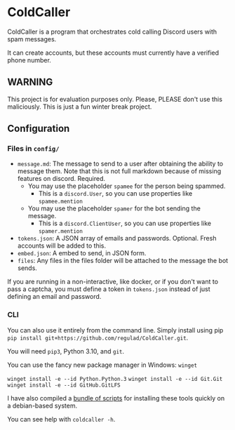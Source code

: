 # ColdCaller

ColdCaller is a program that orchestrates cold calling Discord users with spam messages.

It can create accounts, but these accounts must currently have a verified phone number.

## WARNING

This project is for evaluation purposes only. Please, PLEASE don't use this maliciously. This is just a fun winter break
project.

## Configuration

### Files in `config/`

* `message.md`: The message to send to a user after obtaining the ability to message them. Note that this is not full
  markdown because of missing features on discord. Required.
    * You may use the placeholder `spamee` for the person being spammed.
        * This is a `discord.User`, so you can use properties like `spamee.mention`
    * You may use the placeholder `spamer` for the bot sending the message.
        * This is a `discord.ClientUser`, so you can use properties like `spamer.mention`
* `tokens.json`: A JSON array of emails and passwords. Optional. Fresh accounts will be added to this.
* `embed.json`: A embed to send, in JSON form.
* `files`: Any files in the files folder will be attached to the message the bot sends.

If you are running in a non-interactive, like docker, or if you don't want to pass a captcha, you must define a token
in `tokens.json` instead of just defining an email and password.

### CLI

You can also use it entirely from the command line. Simply install using pip ```pip install git+https://github.com/regulad/ColdCaller.git```.

You will need `pip3`, Python 3.10, and `git`.

You can use the fancy new package manager in Windows: `winget`

```winget install -e --id Python.Python.3```
```winget install -e --id Git.Git```
```winget install -e --id GitHub.GitLFS```

I have also compiled a [bundle of scripts](https://gist.github.com/regulad/3ebad109d47a0546a09d0395c45fc228) for installing these tools quickly on a debian-based system.

You can see help with `coldcaller -h`.
